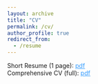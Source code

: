```yaml
---
layout: archive
title: "CV"
permalink: /cv/
author_profile: true
redirect_from:
  - /resume
---
```


Short Resume (1 page): [<span style="color: #339CFF; text-decoration: underline;">pdf</span>](/files/short_resume.pdf)  
Comprehensive CV (full): [<span style="color: #339CFF; text-decoration: underline;">pdf</span>](/files/comprehensive_cv.pdf)
